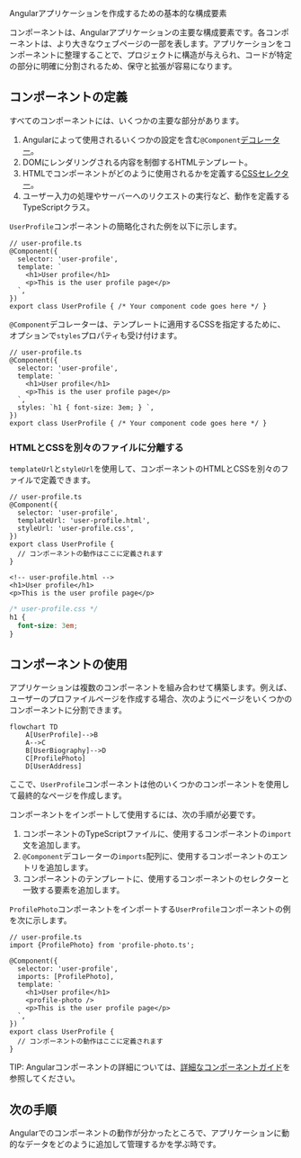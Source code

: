 <docs-decorative-header title="コンポーネント" imgSrc="adev/src/assets/images/components.svg"> <!-- markdownlint-disable-line -->
Angularアプリケーションを作成するための基本的な構成要素
</docs-decorative-header>

コンポーネントは、Angularアプリケーションの主要な構成要素です。各コンポーネントは、より大きなウェブページの一部を表します。アプリケーションをコンポーネントに整理することで、プロジェクトに構造が与えられ、コードが特定の部分に明確に分割されるため、保守と拡張が容易になります。

## コンポーネントの定義

すべてのコンポーネントには、いくつかの主要な部分があります。

1. Angularによって使用されるいくつかの設定を含む`@Component`[デコレーター](https://www.typescriptlang.org/docs/handbook/decorators.html)。
2. DOMにレンダリングされる内容を制御するHTMLテンプレート。
3. HTMLでコンポーネントがどのように使用されるかを定義する[CSSセレクター](https://developer.mozilla.org/docs/Learn/CSS/Building_blocks/Selectors)。
4. ユーザー入力の処理やサーバーへのリクエストの実行など、動作を定義するTypeScriptクラス。

`UserProfile`コンポーネントの簡略化された例を以下に示します。

```angular-ts
// user-profile.ts
@Component({
  selector: 'user-profile',
  template: `
    <h1>User profile</h1>
    <p>This is the user profile page</p>
  `,
})
export class UserProfile { /* Your component code goes here */ }
```

`@Component`デコレーターは、テンプレートに適用するCSSを指定するために、オプションで`styles`プロパティも受け付けます。

```angular-ts
// user-profile.ts
@Component({
  selector: 'user-profile',
  template: `
    <h1>User profile</h1>
    <p>This is the user profile page</p>
  `,
  styles: `h1 { font-size: 3em; } `,
})
export class UserProfile { /* Your component code goes here */ }
```

### HTMLとCSSを別々のファイルに分離する

`templateUrl`と`styleUrl`を使用して、コンポーネントのHTMLとCSSを別々のファイルで定義できます。

```angular-ts
// user-profile.ts
@Component({
  selector: 'user-profile',
  templateUrl: 'user-profile.html',
  styleUrl: 'user-profile.css',
})
export class UserProfile {
  // コンポーネントの動作はここに定義されます
}
```

```angular-html
<!-- user-profile.html -->
<h1>User profile</h1>
<p>This is the user profile page</p>
```

```css
/* user-profile.css */
h1 {
  font-size: 3em;
}
```

## コンポーネントの使用

アプリケーションは複数のコンポーネントを組み合わせて構築します。例えば、ユーザーのプロファイルページを作成する場合、次のようにページをいくつかのコンポーネントに分割できます。

```mermaid
flowchart TD
    A[UserProfile]-->B
    A-->C
    B[UserBiography]-->D
    C[ProfilePhoto]
    D[UserAddress]
```

ここで、`UserProfile`コンポーネントは他のいくつかのコンポーネントを使用して最終的なページを作成します。

コンポーネントをインポートして使用するには、次の手順が必要です。
1. コンポーネントのTypeScriptファイルに、使用するコンポーネントの`import`文を追加します。
2. `@Component`デコレーターの`imports`配列に、使用するコンポーネントのエントリを追加します。
3. コンポーネントのテンプレートに、使用するコンポーネントのセレクターと一致する要素を追加します。

`ProfilePhoto`コンポーネントをインポートする`UserProfile`コンポーネントの例を次に示します。

```angular-ts
// user-profile.ts
import {ProfilePhoto} from 'profile-photo.ts';

@Component({
  selector: 'user-profile',
  imports: [ProfilePhoto],
  template: `
    <h1>User profile</h1>
    <profile-photo />
    <p>This is the user profile page</p>
  `,
})
export class UserProfile {
  // コンポーネントの動作はここに定義されます
}
```

TIP: Angularコンポーネントの詳細については、[詳細なコンポーネントガイド](guide/components)を参照してください。

## 次の手順

Angularでのコンポーネントの動作が分かったところで、アプリケーションに動的なデータをどのように追加して管理するかを学ぶ時です。

<docs-pill-row>
  <docs-pill title="シグナルによるリアクティビティ" href="essentials/signals" />
  <docs-pill title="詳細なコンポーネントガイド" href="guide/components" />
</docs-pill-row>
